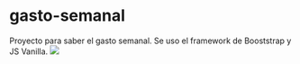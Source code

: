 # gasto-semanal
Proyecto para saber el gasto semanal. Se uso el framework de Booststrap y JS Vanilla.
<image
src='img/preview.png'>